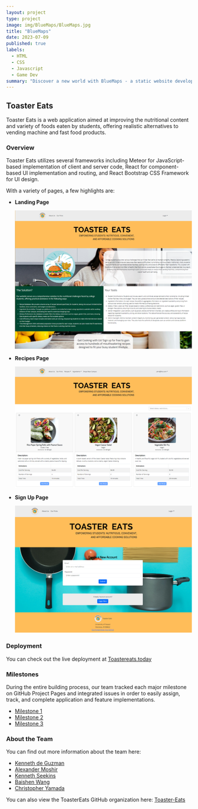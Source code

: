 ```yaml
---
layout: project
type: project
image: img/BlueMaps/BlueMaps.jpg
title: "BlueMaps"
date: 2023-07-09
published: true
labels:
  - HTML
  - CSS
  - Javascript
  - Game Dev
summary: "Discover a new world with BlueMaps - a static website developed with a blend of languages to provide an interactive map for the game Dave the Diver."
---
```

## Toaster Eats

Toaster Eats is a web application aimed at improving the nutritional content and variety of foods eaten by students, offering realistic alternatives to vending machine and fast food products.

### Overview

Toaster Eats utilizes several frameworks including Meteor for JavaScript-based implementation of client and server code, React for component-based UI implementation and routing, and React Bootstrap CSS Framework for UI design.

With a variety of pages, a few highlights are:
- **Landing Page**
  <div class="text-center p-4">
    <img width="700px" src="../img/ToasterEats/LandingPage.png" class="img-thumbnail" >
  </div>  

- **Recipes Page**
  <div class="text-center p-4">
    <img width="700px" src="../img/ToasterEats/RecipesPage.png" class="img-thumbnail" >
  </div>

- **Sign Up Page**
  <div class="text-center p-4">
    <img width="700px" src="../img/ToasterEats/SignUpPage.png" class="img-thumbnail" >
  </div>

### Deployment

You can check out the live deployment at [Toastereats.today](https://toastereats.today)

### Milestones

During the entire building process, our team tracked each major milestone on GitHub Project Pages and integrated issues in order to easily assign, track, and complete application and feature implementations.
- [Milestone 1](https://github.com/orgs/Toaster-Eats/projects/2)
- [Milestone 2](https://github.com/orgs/Toaster-Eats/projects/3/views/1)
- [Milestone 3](https://github.com/orgs/Toaster-Eats/projects/4/views/1)

### About the Team

You can find out more information about the team here:
- [Kenneth de Guzman](https://k-deguz.github.io/)
- [Alexander Moshir](https://techfolio.moshir.dev/)
- [Kenneth Seekins](https://kseekins.github.io/)
- [Baishen Wang](https://baishenwang.github.io/)
- [Christopher Yamada](https://citycoding.github.io/)

You can also view the ToasterEats GitHub organization here: [Toaster-Eats](https://github.com/Toaster-Eats)
